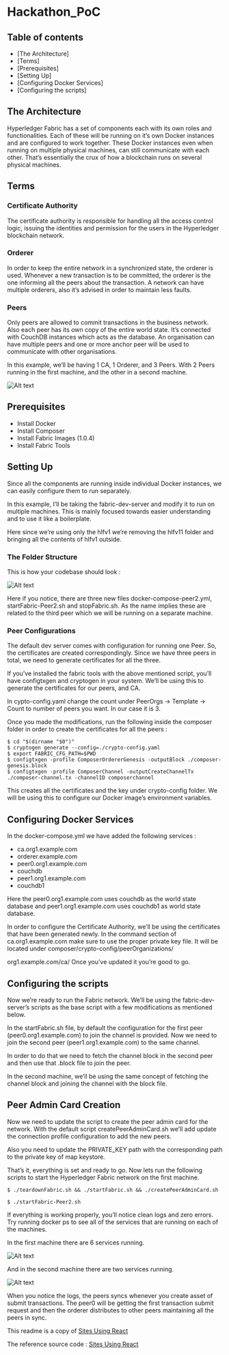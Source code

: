 # Hackathon_PoC

## Table of contents
* [The Architecture]
* [Terms]
* [Prerequisites]
* [Setting Up]
* [Configuring Docker Services]
* [Configuring the scripts]

## The Architecture
Hyperledger Fabric has a set of components each with its own roles and functionalities. Each of these will be running on it’s own Docker instances and are configured to work together. These Docker instances even when running on multiple physical machines, can still communicate with each other. That’s essentially the crux of how a blockchain runs on several physical machines.
	
## Terms
### Certificate Authority
The certificate authority is responsible for handling all the access control logic, issuing the identities and permission for the users in the Hyperledger blockchain network.

### Orderer
In order to keep the entire network in a synchronized state, the orderer is used. Whenever a new transaction is to be committed, the orderer is the one informing all the peers about the transaction. A network can have multiple orderers, also it’s advised in order to maintain less faults.

### Peers
Only peers are allowed to commit transactions in the business network. Also each peer has its own copy of the entire world state. It’s connected with CouchDB instances which acts as the database. An organisation can have multiple peers and one or more anchor peer will be used to communicate with other organisations.

In this example, we’ll be having 1 CA, 1 Orderer, and 3 Peers. With 2 Peers running in the first machine, and the other in a second machine.

![Alt text](images/1.png)

## Prerequisites
* Install Docker
* Install Composer
* Install Fabric Images (1.0.4)
* Install Fabric Tools

## Setting Up
Since all the components are running inside individual Docker instances, we can easily configure them to run separately.

In this example, I’ll be taking the fabric-dev-server and modify it to run on multiple machines. This is mainly focused towards easier understanding and to use it like a boilerplate.

Here since we’re using only the hlfv1 we’re removing the hlfv11 folder and bringing all the contents of hlfv1 outside.

### The Folder Structure
This is how your codebase should look :

![Alt text](images/2.png)

Here if you notice, there are three new files docker-compose-peer2.yml, startFabric-Peer2.sh and stopFabric.sh. As the name implies these are related to the third peer which we will be running on a separate machine.

### Peer Configurations

The default dev server comes with configuration for running one Peer. So, the certificates are created correspondingly. Since we have three peers in total, we need to generate certificates for all the three.

If you’ve installed the fabric tools with the above mentioned script, you’ll have configtxgen and cryptogen in your system. We’ll be using this to generate the certificates for our peers, and CA.

In cypto-config.yaml change the count under PeerOrgs → Template → Count to number of peers you want. In our case it is 3.

Once you made the modifications, run the following inside the composer folder in order to create the certificates for all the peers :

```
$ cd "$(dirname "$0")"
$ cryptogen generate --config=./crypto-config.yaml
$ export FABRIC_CFG_PATH=$PWD
$ configtxgen -profile ComposerOrdererGenesis -outputBlock ./composer-genesis.block
$ configtxgen -profile ComposerChannel -outputCreateChannelTx ./composer-channel.tx -channelID composerchannel
```

This creates all the certificates and the key under crypto-config folder. We will be using this to configure our Docker image’s environment variables.

## Configuring Docker Services
In the docker-compose.yml we have added the following services :

* ca.org1.example.com
* orderer.example.com
* peer0.org1.example.com
* couchdb
* peer1.org1.example.com
* couchdb1

Here the peer0.org1.example.com uses couchdb as the world state database and peer1.org1.example.com uses couchdb1 as world state database.

In order to configure the Certificate Authority, we’ll be using the certificates that have been generated newly. In the command section of ca.org1.example.com make sure to use the proper private key file. It will be located under composer/crypto-config/peerOrganizations/

org1.example.com/ca/ Once you’ve updated it you’re good to go.

## Configuring the scripts
Now we’re ready to run the Fabric network. We’ll be using the fabric-dev-server’s scripts as the base script with a few modifications as mentioned below.

In the startFabric.sh file, by default the configuration for the first peer (peer0.org1.example.com) to join the channel is provided. Now we need to join the second peer (peer1.org1.example.com) to the same channel.

In order to do that we need to fetch the channel block in the second peer and then use that .block file to join the peer.

In the second machine, we’ll be using the same concept of fetching the channel block and joining the channel with the block file.

## Peer Admin Card Creation
Now we need to update the script to create the peer admin card for the network. With the default script createPeerAdminCard.sh we’ll add update the connection profile configuration to add the new peers.

Also you need to update the PRIVATE_KEY path with the corresponding path to the private key of map keystore.

That’s it, everything is set and ready to go. Now lets run the following scripts to start the Hyperledger Fabric network on the first machine.

```
$ ./teardownFabric.sh && ./startFabric.sh && ./createPeerAdminCard.sh
```

```
$ ./startFabric-Peer2.sh
```

If everything is working properly, you’ll notice clean logs and zero errors. Try running docker ps to see all of the services that are running on each of the machines.

In the first machine there are 6 services running.

![Alt text](images/3.png)

And in the second machine there are two services running.

![Alt text](images/4.png)

When you notice the logs, the peers syncs whenever you create asset of submit transactions. The peer0 will be getting the first transaction submit request and then the orderer distributes to other peers maintaining all the peers in sync.

This readme is a copy of [Sites Using React](https://www.skcript.com/svr/setting-up-a-blockchain-business-network-with-hyperledger-fabric-and-composer-running-in-multiple-physical-machine/)

The reference source code : [Sites Using React](https://github.com/varun-raj/fabric-dev-servers-multipeer)